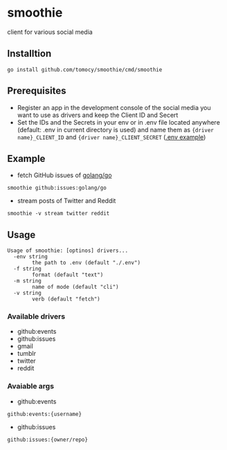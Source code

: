 # smoothie
client for various social media

## Installtion
```
go install github.com/tomocy/smoothie/cmd/smoothie
```

## Prerequisites
- Register an app in the development console of the social media you want to use as drivers and keep the Client ID and Secert
- Set the IDs and the Secrets in your env or in .env file located anywhere (default: .env in current directory is used) and name them as `{driver name}_CLIENT_ID` and `{driver name}_CLIENT_SECRET` ([.env example](.env.example))

## Example
- fetch GitHub issues of [golang/go](https://github.com/golang/go)
```
smoothie github:issues:golang/go
```
- stream posts of Twitter and Reddit
```
smoothie -v stream twitter reddit
```

## Usage
```
Usage of smoothie: [optinos] drivers...
  -env string
        the path to .env (default "./.env")
  -f string
        format (default "text")
  -m string
        name of mode (default "cli")
  -v string
        verb (default "fetch")
```

### Available drivers
- github:events
- github:issues
- gmail
- tumblr
- twitter
- reddit

### Avaiable args
- github:events
```
github:events:{username}
```
- github:issues
```
github:issues:{owner/repo}
```